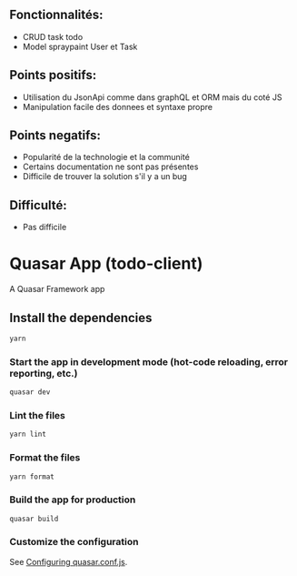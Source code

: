 ## Fonctionnalités:
  * CRUD task todo
  * Model spraypaint User et Task

## Points positifs:
  * Utilisation du JsonApi comme dans graphQL et ORM mais du coté JS
  * Manipulation facile des donnees et syntaxe propre

## Points negatifs:
  * Popularité de la technologie et la communité
  * Certains documentation ne sont pas présentes
  * Difficile de trouver la solution s'il y a un bug

## Difficulté:
  * Pas difficile

# Quasar App (todo-client)

A Quasar Framework app

## Install the dependencies

```bash
yarn
```

### Start the app in development mode (hot-code reloading, error reporting, etc.)

```bash
quasar dev
```

### Lint the files

```bash
yarn lint
```

### Format the files

```bash
yarn format
```

### Build the app for production

```bash
quasar build
```

### Customize the configuration

See [Configuring quasar.conf.js](https://quasar.dev/quasar-cli/quasar-conf-js).
